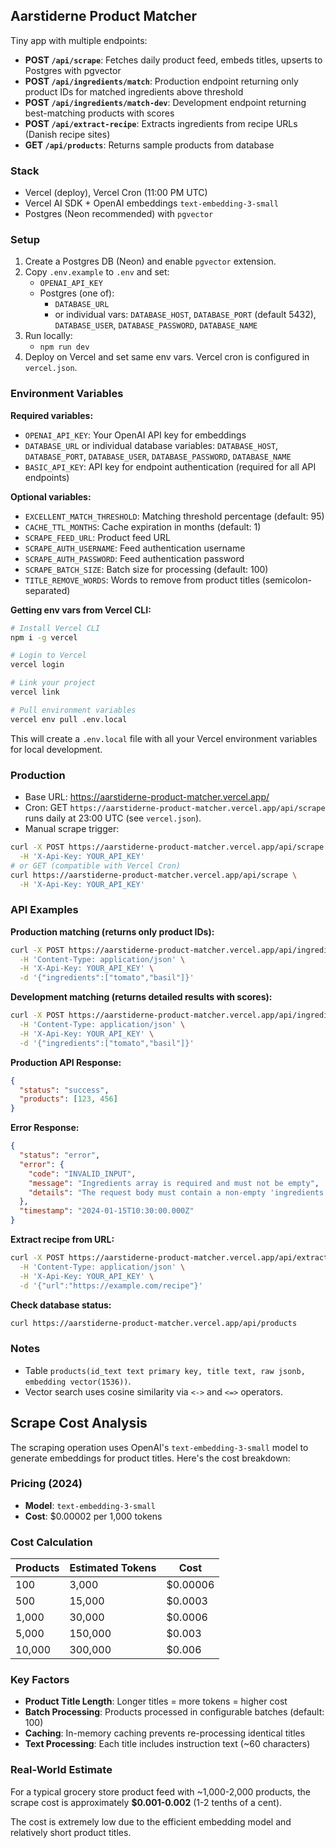 ## Aarstiderne Product Matcher

Tiny app with multiple endpoints:

- **POST `/api/scrape`**: Fetches daily product feed, embeds titles, upserts to Postgres with pgvector
- **POST `/api/ingredients/match`**: Production endpoint returning only product IDs for matched ingredients above threshold
- **POST `/api/ingredients/match-dev`**: Development endpoint returning best-matching products with scores
- **POST `/api/extract-recipe`**: Extracts ingredients from recipe URLs (Danish recipe sites)
- **GET `/api/products`**: Returns sample products from database

### Stack
- Vercel (deploy), Vercel Cron (11:00 PM UTC)
- Vercel AI SDK + OpenAI embeddings `text-embedding-3-small`
- Postgres (Neon recommended) with `pgvector`

### Setup
1) Create a Postgres DB (Neon) and enable `pgvector` extension.
2) Copy `.env.example` to `.env` and set:
   - `OPENAI_API_KEY`
   - Postgres (one of):
     - `DATABASE_URL`
     - or individual vars: `DATABASE_HOST`, `DATABASE_PORT` (default 5432), `DATABASE_USER`, `DATABASE_PASSWORD`, `DATABASE_NAME`
3) Run locally:
   - `npm run dev`
4) Deploy on Vercel and set same env vars. Vercel cron is configured in `vercel.json`.

### Environment Variables

**Required variables:**
- `OPENAI_API_KEY`: Your OpenAI API key for embeddings
- `DATABASE_URL` or individual database variables: `DATABASE_HOST`, `DATABASE_PORT`, `DATABASE_USER`, `DATABASE_PASSWORD`, `DATABASE_NAME`
- `BASIC_API_KEY`: API key for endpoint authentication (required for all API endpoints)

**Optional variables:**
- `EXCELLENT_MATCH_THRESHOLD`: Matching threshold percentage (default: 95)
- `CACHE_TTL_MONTHS`: Cache expiration in months (default: 1)
- `SCRAPE_FEED_URL`: Product feed URL
- `SCRAPE_AUTH_USERNAME`: Feed authentication username
- `SCRAPE_AUTH_PASSWORD`: Feed authentication password
- `SCRAPE_BATCH_SIZE`: Batch size for processing (default: 100)
- `TITLE_REMOVE_WORDS`: Words to remove from product titles (semicolon-separated)

**Getting env vars from Vercel CLI:**
```bash
# Install Vercel CLI
npm i -g vercel

# Login to Vercel
vercel login

# Link your project
vercel link

# Pull environment variables
vercel env pull .env.local
```

This will create a `.env.local` file with all your Vercel environment variables for local development.

### Production

- Base URL: https://aarstiderne-product-matcher.vercel.app/
- Cron: GET `https://aarstiderne-product-matcher.vercel.app/api/scrape` runs daily at 23:00 UTC (see `vercel.json`).
- Manual scrape trigger:

```bash
curl -X POST https://aarstiderne-product-matcher.vercel.app/api/scrape \
  -H 'X-Api-Key: YOUR_API_KEY'
# or GET (compatible with Vercel Cron)
curl https://aarstiderne-product-matcher.vercel.app/api/scrape \
  -H 'X-Api-Key: YOUR_API_KEY'
```

### API Examples

**Production matching (returns only product IDs):**
```bash
curl -X POST https://aarstiderne-product-matcher.vercel.app/api/ingredients/match \
  -H 'Content-Type: application/json' \
  -H 'X-Api-Key: YOUR_API_KEY' \
  -d '{"ingredients":["tomato","basil"]}'
```

**Development matching (returns detailed results with scores):**
```bash
curl -X POST https://aarstiderne-product-matcher.vercel.app/api/ingredients/match-dev \
  -H 'Content-Type: application/json' \
  -H 'X-Api-Key: YOUR_API_KEY' \
  -d '{"ingredients":["tomato","basil"]}'
```

**Production API Response:**
```json
{
  "status": "success",
  "products": [123, 456]
}
```

**Error Response:**
```json
{
  "status": "error",
  "error": {
    "code": "INVALID_INPUT",
    "message": "Ingredients array is required and must not be empty",
    "details": "The request body must contain a non-empty 'ingredients' array"
  },
  "timestamp": "2024-01-15T10:30:00.000Z"
}
```

**Extract recipe from URL:**
```bash
curl -X POST https://aarstiderne-product-matcher.vercel.app/api/extract-recipe \
  -H 'Content-Type: application/json' \
  -H 'X-Api-Key: YOUR_API_KEY' \
  -d '{"url":"https://example.com/recipe"}'
```

**Check database status:**
```bash
curl https://aarstiderne-product-matcher.vercel.app/api/products
```



### Notes
- Table `products(id_text text primary key, title text, raw jsonb, embedding vector(1536))`.
- Vector search uses cosine similarity via `<->` and `<=>` operators.

## Scrape Cost Analysis

The scraping operation uses OpenAI's `text-embedding-3-small` model to generate embeddings for product titles. Here's the cost breakdown:

### Pricing (2024)
- **Model**: `text-embedding-3-small`
- **Cost**: $0.00002 per 1,000 tokens

### Cost Calculation

| Products | Estimated Tokens | Cost |
|----------|------------------|------|
| 100      | 3,000           | $0.00006 |
| 500      | 15,000          | $0.0003 |
| 1,000    | 30,000          | $0.0006 |
| 5,000    | 150,000         | $0.003 |
| 10,000   | 300,000         | $0.006 |

### Key Factors
- **Product Title Length**: Longer titles = more tokens = higher cost
- **Batch Processing**: Products processed in configurable batches (default: 100)
- **Caching**: In-memory caching prevents re-processing identical titles
- **Text Processing**: Each title includes instruction text (~60 characters)

### Real-World Estimate
For a typical grocery store product feed with ~1,000-2,000 products, the scrape cost is approximately **$0.001-0.002** (1-2 tenths of a cent).

The cost is extremely low due to the efficient embedding model and relatively short product titles.
